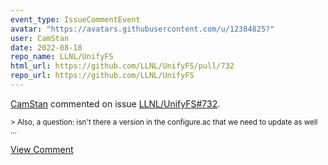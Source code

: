 ```yaml
---
event_type: IssueCommentEvent
avatar: "https://avatars.githubusercontent.com/u/12384825?"
user: CamStan
date: 2022-08-18
repo_name: LLNL/UnifyFS
html_url: https://github.com/LLNL/UnifyFS/pull/732
repo_url: https://github.com/LLNL/UnifyFS
---
```


<a href='https://github.com/CamStan' target='_blank'>CamStan</a> commented on issue <a href='https://github.com/LLNL/UnifyFS/pull/732' target='_blank'>LLNL/UnifyFS#732</a>.

<small>> Also, a question: isn't there a version in the configure.ac that we need to update as well...</small>

<a href='https://github.com/LLNL/UnifyFS/pull/732' target='_blank'>View Comment</a>